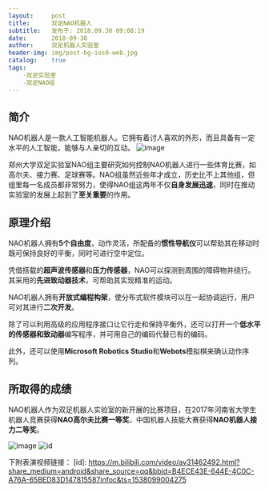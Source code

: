 ```yaml
---
layout:     post
title:      双足NAO机器人
subtitle:   发布于: 2018.09.30 09:08:19
date:       2018-09-30
author:     双足机器人实验室
header-img: img/post-bg-ios9-web.jpg
catalog:    true
tags:    
    -双足实验室
    -双足NAO组  
---
```


## 简介

NAO机器人是一款人工智能机器人。它拥有着讨人喜欢的外形，而且具备有一定水平的人工智能，能够与人亲切的互动。
![image](https://h5.qzone.qq.com/page/photo?init=photo.v7/common/viewer2/index&picKey=NDR0Q8o2Ynt2sFvkoDUCNQEAAAAAAAA!&ownerUin=1647757891&appid=4&topicId=V11YFst129MqkQ_NDR0Q8o2Ynt2sFvkoDUCNQEAAAAAAAA!_1538291317053000_4&pre=http%3A%2F%2Fa2.qpic.cn%2Fpsb%3F%2FV11YFst129MqkQ%2F27KnuqMCkRk.huZrHv8Fly5xTRPbMODCOMCQmLA8vBI!%2Fm%2FdDUBAAAAAAAA%26ek%3D1%26kp%3D1%26pt%3D0%26bo%3DTwIsAgAAAAARF0M!%26tl%3D1%26vuin%3D1647757891%26tm%3D1538290800%26sce%3D60-3-3%26rf%3D0-0&useqzfl=1&useinterface=1&noCloseBtn=0&inqq=1)

郑州大学双足实验室NAO组主要研究如何控制NAO机器人进行一些体育比赛，如高尔夫、接力赛、足球赛等。NAO组虽然近些年才成立，历史比不上其他组，但组里每一名成员都非常努力，使得NAO组这两年不仅**自身发展迅速**，同时在推动实验室的发展上起到了**至关重要**的作用。

## 原理介绍

NAO机器人拥有**5个自由度**，动作灵活，所配备的**惯性导航仪**可以帮助其在移动时既可保持良好的平衡，同时可进行空中定位。

凭借搭载的**超声波传感器**和**压力传感器**，NAO可以探测到周围的障碍物并绕行。其采用的**先进致动器技术**，可帮助其实现精准的运动。

NAO机器人拥有**开放式编程构架**，使分布式软件模块可以在一起协调运行，用户可对其进行**二次开发**。

除了可以利用高级的应用程序接口让它行走和保持平衡外，还可以打开一个**低水平的传感器和致动器**编写程序，并可用自己的编码代替已有的编码。

此外，还可以使用**Microsoft Robotics Studio**和**Webots**模拟棋来确认动作序列。


## 所取得的成绩


NAO机器人作为双足机器人实验室的新开展的比赛项目，在2017年河南省大学生机器人竞赛获得**NAO高尔夫比赛一等奖**，中国机器人技能大赛获得**NAO机器人接力二等奖**。

![image](https://h5.qzone.qq.com/page/photo?init=photo.v7/common/viewer2/index&picKey=NDR0Q8o2Ynl2sFufSGwENAEAAAAAAAA!&ownerUin=1647757891&appid=4&topicId=V11YFst129MqkQ_NDR0Q8o2Ynt2sFvkoDUCNQEAAAAAAAA!_1538291317053000_4&pre=http%3A%2F%2Fa2.qpic.cn%2Fpsb%3F%2FV11YFst129MqkQ%2F27KnuqMCkRk.huZrHv8Fly5xTRPbMODCOMCQmLA8vBI!%2Fm%2FdDUBAAAAAAAA%26ek%3D1%26kp%3D1%26pt%3D0%26bo%3DTwIsAgAAAAARF0M!%26tl%3D1%26vuin%3D1647757891%26tm%3D1538290800%26sce%3D60-3-3%26rf%3D0-0&useqzfl=1&useinterface=1&noCloseBtn=0&inqq=1)
![id](https://h5.qzone.qq.com/page/photo?init=photo.v7/common/viewer2/index&picKey=NDR0Q8o2Ynp2sFtlxjMuMQEAAAAAAAA!&ownerUin=1647757891&appid=4&topicId=V11YFst129MqkQ_NDR0Q8o2Ynt2sFvkoDUCNQEAAAAAAAA!_1538291317053000_4&pre=http%3A%2F%2Fa2.qpic.cn%2Fpsb%3F%2FV11YFst129MqkQ%2F27KnuqMCkRk.huZrHv8Fly5xTRPbMODCOMCQmLA8vBI!%2Fm%2FdDUBAAAAAAAA%26ek%3D1%26kp%3D1%26pt%3D0%26bo%3DTwIsAgAAAAARF0M!%26tl%3D1%26vuin%3D1647757891%26tm%3D1538290800%26sce%3D60-3-3%26rf%3D0-0&useqzfl=1&useinterface=1&noCloseBtn=0&inqq=1)

下附表演视频链接：
[id]: https://m.bilibili.com/video/av31462492.html?share_medium=android&share_source=qq&bbid=B4ECE43E-644E-4C0C-A76A-65BED83D147815587infoc&ts=1538099004275
